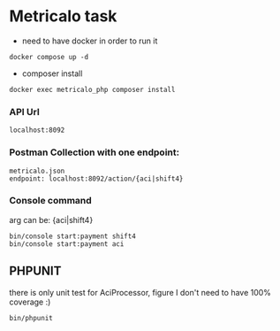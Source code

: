 # Metricalo task

* need to have docker in order to run it

```
docker compose up -d
```

* composer install

```
docker exec metricalo_php composer install
```
### API Url
```
localhost:8092
```

### Postman Collection with one endpoint:

```
metricalo.json 
endpoint: localhost:8092/action/{aci|shift4}
```

### Console command
arg can be: {aci|shift4}
```
bin/console start:payment shift4
bin/console start:payment aci
```


## PHPUNIT
there is only unit test for AciProcessor, figure I don't need to have 100% coverage :)
```
bin/phpunit
```
